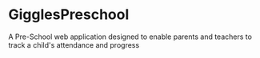# GigglesPreschool
A Pre-School web application designed to enable parents and teachers to track a child's attendance and progress
